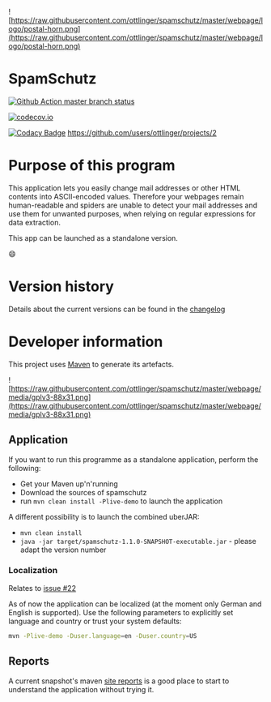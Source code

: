 ![https://raw.githubusercontent.com/ottlinger/spamschutz/master/webpage/logo/postal-horn.png](https://raw.githubusercontent.com/ottlinger/spamschutz/master/webpage/logo/postal-horn.png)
# SpamSchutz

[![Github Action master branch status](https://github.com/ottlinger/spamschutz/actions/workflows/maven.yml/badge.svg?branch=master)](https://github.com/ottlinger/spamschutz/actions)

[![codecov.io](http://codecov.io/github/ottlinger/spamschutz/coverage.svg?branch=master)](http://codecov.io/github/ottlinger/spamschutz?branch=master)

[![Codacy Badge](https://app.codacy.com/project/badge/Grade/93ad105bf87d4261a5fca994c4d56af3)](https://www.codacy.com/gh/ottlinger/spamschutz/dashboard)
https://github.com/users/ottlinger/projects/2

# Purpose of this program

This application lets you easily change mail addresses or other HTML contents into ASCII-encoded values. Therefore your webpages remain human-readable and spiders are unable to detect your mail addresses and use them for unwanted purposes, when relying on regular expressions for data extraction.

This app can be launched as a standalone version.

:smile:

# Version history

Details about the current versions can be found in the [changelog](CHANGES.md)

# Developer information

This project uses [Maven](https://maven.apache.org "Official Maven website") to generate its artefacts.

![https://raw.githubusercontent.com/ottlinger/spamschutz/master/webpage/media/gplv3-88x31.png](https://raw.githubusercontent.com/ottlinger/spamschutz/master/webpage/media/gplv3-88x31.png)

## Application
If you want to run this programme as a standalone application, perform the following:

  * Get your Maven up'n'running
  * Download the sources of spamschutz
  * run ```mvn clean install -Plive-demo``` to launch the application

A different possibility is to launch the combined uberJAR:

  * ```mvn clean install```
  * ```java -jar target/spamschutz-1.1.0-SNAPSHOT-executable.jar``` - please adapt the version number

### Localization

Relates to [issue #22](../../issues/22)

  As of now the application can be localized (at the moment only German and English is supported). Use the following parameters to explicitly set language and country or trust your system defaults:
```bash
mvn -Plive-demo -Duser.language=en -Duser.country=US
```

## Reports

A current snapshot's maven [site reports](https://ottlinger.github.io/spamschutz/) is a good place to start to understand the application without trying it.

